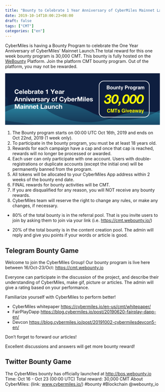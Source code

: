 ```yaml
---
title: "Bounty to Celebrate 1 Year Anniversary of CyberMiles Mainnet Launch"
date: 2019-10-14T10:00:23+08:00
draft: false
tags: ["CMT"] 
categories: ["en"] 
---
```


CyberMiles is having a Bounty Program to celebrate the One Year Anniversary of CyberMiles' Mainnet Launch.The total reward for this one week bounty program is 30,000 CMT. This bounty is fully hosted on the [WeBounty](https://cmt.webounty.io) Platform. Join the platform CMT bounty program. Out of the platform, you may not be rewarded.

![](/images/20191015-CyberMiles1Yearbounty-01.png)

1. The Bounty program starts on 00:00 UTC Oct 16th, 2019 and ends on Oct 22nd, 2019 (1 week only).
2. To participate in the bounty program, you must be at least 18 years old.
3. Rewards for each campaign have a cap and once that cap is reached, rewards will no longer be processed or awarded.
4. Each user can only participate with one account. Users with double-registrations or duplicate accounts (except the initial one) will be permanently banned from the program.
5. All tokens will be allocated to your CyberMiles App address within 2 weeks of the bounty end date.
6. FINAL rewards for bounty activities will be CMT.
7. If you are disqualified for any reason, you will NOT receive any bounty rewards.
8. CyberMiles team will reserve the right to change any rules, or make any changes, if necessary.

* 80% of the total bounty is in the referral pool. That is you invite users to join by asking them to join via your link (i.e. https://cmt.webounty.io/)
 
* 20% of the total bounty is in the content creation pool. The admin will reply and give you points if your words or article is good.


## Telegram Bounty Game
Welcome to join the CyberMiles Group! Our bounty program is live here between 16/Oct-23/Oct:
https://cmt.webounty.io

Everyone can participate in the discussion of the project, and describe their understanding of CyberMiles, make gif, picture or articles. The admin will give a rating based on your performance.

Familiarize yourself with CyberMiles to perform better!
* CyberMiles whitepaper
https://cybermiles.io/en-us/cmt/whitepaper/
* FairPlayDapp
https://blog.cybermiles.io/post/20190620-fairplay-dapp-en/
* Devcon
https://blog.cybermiles.io/post/20191002-cybermilesdevcon5-en/
 
Don’t forget to forward our articles!

Excellent discussions and answers will get more bounty reward!


## Twitter Bounty Game
The CyberMiles bounty has officially launched at http://bos.webounty.io
Time: Oct 16 - Oct 23 (00:00 UTC)
Total reward: 30,000 CMT
About CyberMiles: (link: www.cybermiles.io/)
#bounty #Blockchain
@webounty_io

